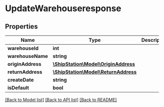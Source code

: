 # UpdateWarehouseresponse

## Properties
Name | Type | Description | Notes
------------ | ------------- | ------------- | -------------
**warehouseId** | **int** |  | 
**warehouseName** | **string** |  | 
**originAddress** | [**\ShipStation\Model\OriginAddress**](OriginAddress.md) |  | 
**returnAddress** | [**\ShipStation\Model\ReturnAddress**](ReturnAddress.md) |  | 
**createDate** | **string** |  | 
**isDefault** | **bool** |  | 

[[Back to Model list]](../README.md#documentation-for-models) [[Back to API list]](../README.md#documentation-for-api-endpoints) [[Back to README]](../README.md)



